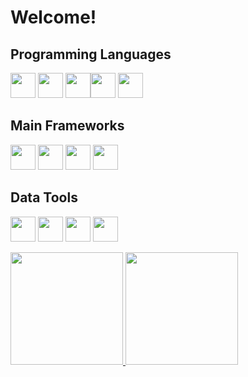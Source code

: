 # Welcome! 
## Programming Languages
<img src="https://cdn.jsdelivr.net/gh/devicons/devicon@latest/icons/python/python-original.svg" width="40" height="40" /> <img src="https://cdn.jsdelivr.net/gh/devicons/devicon@latest/icons/csharp/csharp-original.svg" width="40" height="40"/> <img src="https://cdn.jsdelivr.net/gh/devicons/devicon@latest/icons/java/java-original.svg" width="40" height="40" /><img src="https://cdn.jsdelivr.net/gh/devicons/devicon@latest/icons/javascript/javascript-original.svg" width="40" height="40"/> <img src="https://cdn.jsdelivr.net/gh/devicons/devicon@latest/icons/typescript/typescript-original.svg" width="40" height="40"/>                                           
          
## Main Frameworks
 <img src="https://cdn.jsdelivr.net/gh/devicons/devicon@latest/icons/django/django-plain.svg" width="40" height="40"/> <img src="https://cdn.jsdelivr.net/gh/devicons/devicon@latest/icons/angular/angular-original.svg" width="40" height="40" /> <img src="https://cdn.jsdelivr.net/gh/devicons/devicon@latest/icons/dotnetcore/dotnetcore-original.svg" width="40" height="40" />   <img src="https://cdn.jsdelivr.net/gh/devicons/devicon@latest/icons/spring/spring-original.svg" width="40" height="40"/>  
       
## Data Tools
<img src="https://cdn.jsdelivr.net/gh/devicons/devicon@latest/icons/mongodb/mongodb-original.svg" width="40" height="40" /> <img src="https://cdn.jsdelivr.net/gh/devicons/devicon@latest/icons/postgresql/postgresql-original.svg" width="40" height="40"/> <img src="https://cdn.jsdelivr.net/gh/devicons/devicon@latest/icons/rabbitmq/rabbitmq-original.svg" width="40" height="40"/> <img src="https://cdn.jsdelivr.net/gh/devicons/devicon@latest/icons/redis/redis-original.svg" width="40" height="40" /> 

<div>
  <a href="https://github.com/claudia-duda">
    <img loading="lazy" height="180em" src="https://github-readme-stats.vercel.app/api/top-langs/?username=claudia-duda&layout=compact&langs_count=7&theme=dracula"/>
    <img loading="lazy" height="180em" src="https://github-readme-stats.vercel.app/api?username=claudia-duda&show_icons=true&theme=dracula&include_all_commits=true&count_private=true"/>
  </a>
</div>


